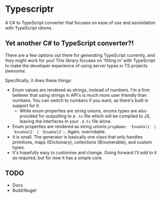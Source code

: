# Typescriptr
A C# to TypeScript converter that focuses on ease of use and assimilation with TypeScript idioms

## Yet another C# to TypeScript converter?!
There are a few options out there for generating TypeScript currently, and they might work for you! This library focuses on 'fitting in' with TypeScript to make the developer experience of using server types in TS projects _awesome_. 

Specifically, it does these things:
- Enum values are rendered as strings, instead of numbers. I'm a firm believer that using strings in API's is much more user friendly than numbers. You can switch to numbers if you want, as there's built in support for it.
  - While enum properties are string unions, enums types are also provided for outputting to a `.ts` file which will be compiled to JS, leaving the interfaces in your `.d.ts` file alone.
- Enum properties are rendered as string unions `propName: 'EnumVal1' | 'EnumVal2' | 'EnumVal3';`. Again, overridable.
- It is small. The generator is basically one class that only handles primitives, maps (IDictionary), collections (IEnumerable), and custom types.
- It's hopefully easy to customise and change. Going forward I'll add to it as required, but for now it has a simple core.


## TODO
- Docs
- Build/Nuget
